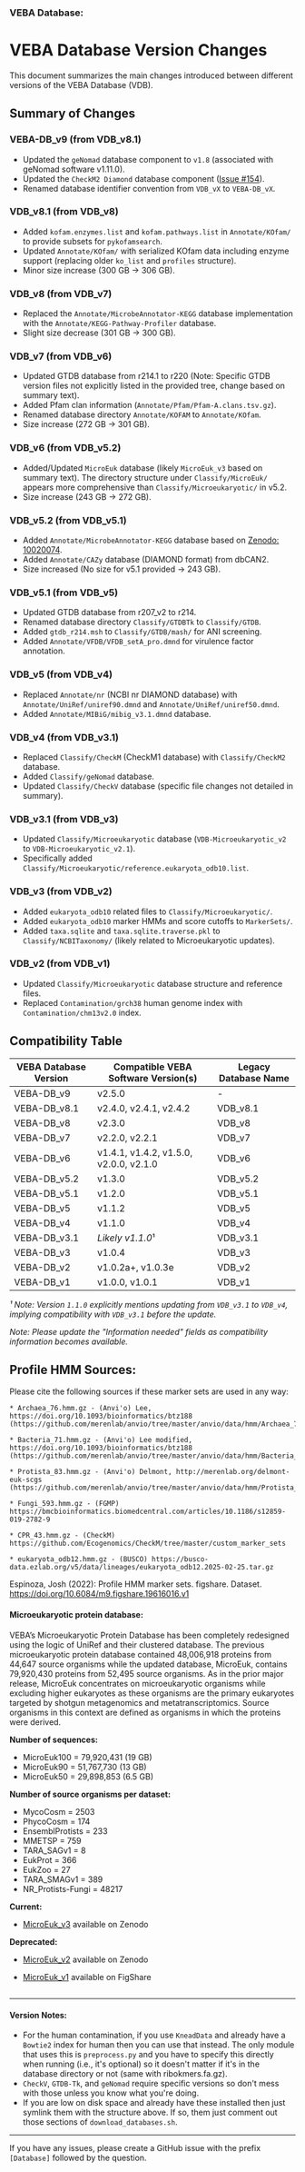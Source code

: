 ### VEBA Database:

# VEBA Database Version Changes

This document summarizes the main changes introduced between different versions of the VEBA Database (VDB).

## Summary of Changes

### VEBA-DB_v9 (from VDB_v8.1)
*   Updated the `geNomad` database component to `v1.8` (associated with geNomad software v1.11.0).
*   Updated the `CheckM2 Diamond` database component ([Issue #154](https://github.com/jolespin/veba/issues/154)).
*   Renamed database identifier convention from `VDB_vX` to `VEBA-DB_vX`.

### VDB_v8.1 (from VDB_v8)
*   Added `kofam.enzymes.list` and `kofam.pathways.list` in `Annotate/KOfam/` to provide subsets for `pykofamsearch`.
*   Updated `Annotate/KOfam/` with serialized KOfam data including enzyme support (replacing older `ko_list` and `profiles` structure).
*   Minor size increase (300 GB -> 306 GB).

### VDB_v8 (from VDB_v7)
*   Replaced the `Annotate/MicrobeAnnotator-KEGG` database implementation with the `Annotate/KEGG-Pathway-Profiler` database.
*   Slight size decrease (301 GB -> 300 GB).

### VDB_v7 (from VDB_v6)
*   Updated GTDB database from r214.1 to r220 (Note: Specific GTDB version files not explicitly listed in the provided tree, change based on summary text).
*   Added Pfam clan information (`Annotate/Pfam/Pfam-A.clans.tsv.gz`).
*   Renamed database directory `Annotate/KOFAM` to `Annotate/KOfam`.
*   Size increase (272 GB -> 301 GB).

### VDB_v6 (from VDB_v5.2)
*   Added/Updated `MicroEuk` database (likely `MicroEuk_v3` based on summary text). The directory structure under `Classify/MicroEuk/` appears more comprehensive than `Classify/Microeukaryotic/` in v5.2.
*   Size increase (243 GB -> 272 GB).

### VDB_v5.2 (from VDB_v5.1)
*   Added `Annotate/MicrobeAnnotator-KEGG` database based on [Zenodo: 10020074](https://zenodo.org/records/10020074).
*   Added `Annotate/CAZy` database (DIAMOND format) from dbCAN2.
*   Size increased (No size for v5.1 provided -> 243 GB).

### VDB_v5.1 (from VDB_v5)
*   Updated GTDB database from r207_v2 to r214.
*   Renamed database directory `Classify/GTDBTk` to `Classify/GTDB`.
*   Added `gtdb_r214.msh` to `Classify/GTDB/mash/` for ANI screening.
*   Added `Annotate/VFDB/VFDB_setA_pro.dmnd` for virulence factor annotation.

### VDB_v5 (from VDB_v4)
*   Replaced `Annotate/nr` (NCBI nr DIAMOND database) with `Annotate/UniRef/uniref90.dmnd` and `Annotate/UniRef/uniref50.dmnd`.
*   Added `Annotate/MIBiG/mibig_v3.1.dmnd` database.

### VDB_v4 (from VDB_v3.1)
*   Replaced `Classify/CheckM` (CheckM1 database) with `Classify/CheckM2` database.
*   Added `Classify/geNomad` database.
*   Updated `Classify/CheckV` database (specific file changes not detailed in summary).

### VDB_v3.1 (from VDB_v3)
*   Updated `Classify/Microeukaryotic` database (`VDB-Microeukaryotic_v2` to `VDB-Microeukaryotic_v2.1`).
*   Specifically added `Classify/Microeukaryotic/reference.eukaryota_odb10.list`.

### VDB_v3 (from VDB_v2)
*   Added `eukaryota_odb10` related files to `Classify/Microeukaryotic/`.
*   Added `eukaryota_odb10` marker HMMs and score cutoffs to `MarkerSets/`.
*   Added `taxa.sqlite` and `taxa.sqlite.traverse.pkl` to `Classify/NCBITaxonomy/` (likely related to Microeukaryotic updates).

### VDB_v2 (from VDB_v1)
*   Updated `Classify/Microeukaryotic` database structure and reference files.
*   Replaced `Contamination/grch38` human genome index with `Contamination/chm13v2.0` index.

## Compatibility Table

| VEBA Database Version | Compatible VEBA Software Version(s)       | Legacy Database Name |
|-----------------------|-------------------------------------------|----------------------|
| VEBA-DB_v9            | v2.5.0                                    | -                    |
| VEBA-DB_v8.1          | v2.4.0, v2.4.1, v2.4.2                    | VDB_v8.1             |
| VEBA-DB_v8            | v2.3.0                                    | VDB_v8               |
| VEBA-DB_v7            | v2.2.0, v2.2.1                            | VDB_v7               |
| VEBA-DB_v6            | v1.4.1, v1.4.2, v1.5.0, v2.0.0, v2.1.0    | VDB_v6               |
| VEBA-DB_v5.2          | v1.3.0                                    | VDB_v5.2             |
| VEBA-DB_v5.1          | v1.2.0                                    | VDB_v5.1             |
| VEBA-DB_v5            | v1.1.2                                    | VDB_v5               |
| VEBA-DB_v4            | v1.1.0                                    | VDB_v4               |
| VEBA-DB_v3.1          | *Likely v1.1.0*¹                          | VDB_v3.1             |
| VEBA-DB_v3            | v1.0.4                                    | VDB_v3               |
| VEBA-DB_v2            | v1.0.2a+, v1.0.3e                         | VDB_v2               |
| VEBA-DB_v1            | v1.0.0, v1.0.1                            | VDB_v1               |

*¹ Note: Version `1.1.0` explicitly mentions updating *from* `VDB_v3.1` to `VDB_v4`, implying compatibility with `VDB_v3.1` before the update.*

*Note: Please update the "Information needed" fields as compatibility information becomes available.*

## Profile HMM Sources:
Please cite the following sources if these marker sets are used in any way:

```
* Archaea_76.hmm.gz - (Anvi'o) Lee, https://doi.org/10.1093/bioinformatics/btz188 (https://github.com/merenlab/anvio/tree/master/anvio/data/hmm/Archaea_76)

* Bacteria_71.hmm.gz - (Anvi'o) Lee modified, https://doi.org/10.1093/bioinformatics/btz188 (https://github.com/merenlab/anvio/tree/master/anvio/data/hmm/Bacteria_71)

* Protista_83.hmm.gz - (Anvi'o) Delmont, http://merenlab.org/delmont-euk-scgs (https://github.com/merenlab/anvio/tree/master/anvio/data/hmm/Protista_83)

* Fungi_593.hmm.gz - (FGMP) https://bmcbioinformatics.biomedcentral.com/articles/10.1186/s12859-019-2782-9

* CPR_43.hmm.gz - (CheckM) https://github.com/Ecogenomics/CheckM/tree/master/custom_marker_sets

* eukaryota_odb12.hmm.gz - (BUSCO) https://busco-data.ezlab.org/v5/data/lineages/eukaryota_odb12.2025-02-25.tar.gz
```

Espinoza, Josh (2022): Profile HMM marker sets. figshare. Dataset. https://doi.org/10.6084/m9.figshare.19616016.v1 

#### Microeukaryotic protein database:
VEBA’s Microeukaryotic Protein Database has been completely redesigned using the logic of UniRef and their clustered database.  The previous microeukaryotic protein database contained 48,006,918 proteins from 44,647 source organisms while the updated database, MicroEuk, contains 79,920,430 proteins from 52,495 source organisms.  As in the prior major release, MicroEuk concentrates on microeukaryotic organisms while excluding higher eukaryotes as these organisms are the primary eukaryotes targeted by shotgun metagenomics and metatranscriptomics.  Source organisms in this context are defined as organisms in which the proteins were derived.  

**Number of sequences:**
 * MicroEuk100 = 79,920,431 (19 GB)
 * MicroEuk90  = 51,767,730 (13 GB)
 * MicroEuk50  = 29,898,853 (6.5 GB)

**Number of source organisms per dataset:**

* MycoCosm = 2503
* PhycoCosm = 174
* EnsemblProtists = 233
* MMETSP = 759
* TARA_SAGv1 = 8
* EukProt = 366
* EukZoo = 27
* TARA_SMAGv1 = 389
* NR_Protists-Fungi = 48217

**Current:**

* [MicroEuk\_v3](https://zenodo.org/records/10139451) available on Zenodo

**Deprecated:**

* [MicroEuk\_v2](https://zenodo.org/record/7485114) available on Zenodo

* [MicroEuk\_v1](https://figshare.com/articles/dataset/Microeukaryotic_Protein_Database/19668855) available on FigShare


##

___________________________________________________________

#### Version Notes:

* For the human contamination, if you use `KneadData` and already have a `Bowtie2` index for human then you can use that instead.  The only module that uses this is `preprocess.py` and you have to specify this directly when running (i.e., it's optional) so it doesn't matter if it's in the database directory or not (same with ribokmers.fa.gz). 
* `CheckV`, `GTDB-Tk`, and `geNomad` require specific versions so don't mess with those unless you know what you're doing.
* If you are low on disk space and already have these installed then just symlink them with the structure above. If so, them just comment out those sections of `download_databases.sh`.  

_______________________________________________________

If you have any issues, please create a GitHub issue with the prefix `[Database]` followed by the question.